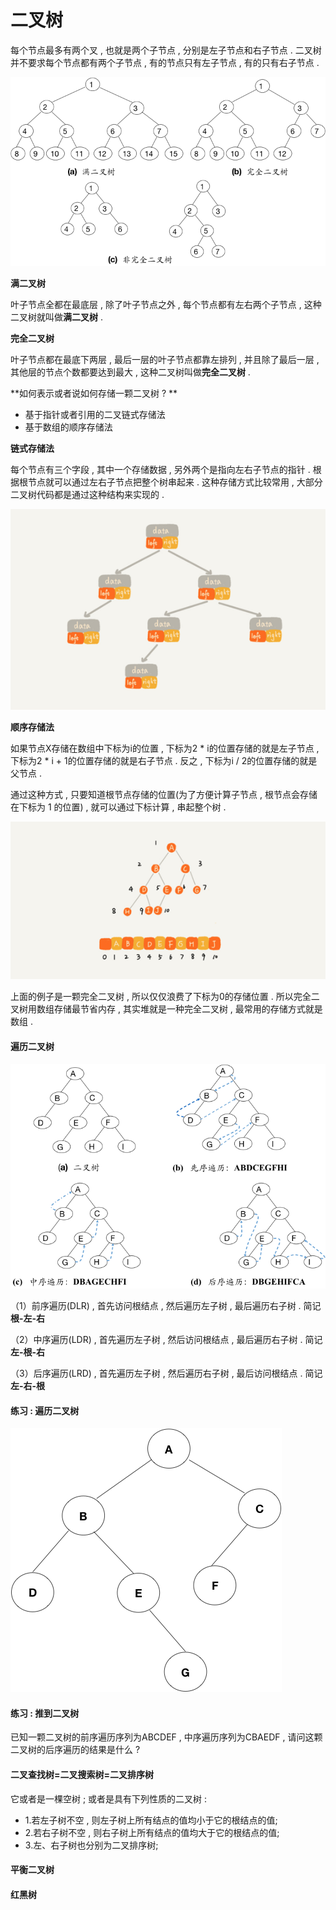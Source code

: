 # 二叉树

每个节点最多有两个叉 , 也就是两个子节点 , 分别是左子节点和右子节点 . 二叉树并不要求每个节点都有两个子节点 , 有的节点只有左子节点 , 有的只有右子节点 .

![](/assets/erchashutu.png)

**满二叉树**

叶子节点全都在最底层 , 除了叶子节点之外 , 每个节点都有左右两个子节点 , 这种二叉树就叫做**满二叉树** .

**完全二叉树**

叶子节点都在最底下两层 , 最后一层的叶子节点都靠左排列 , 并且除了最后一层 , 其他层的节点个数都要达到最大 , 这种二叉树叫做**完全二叉树** .

**如何表示或者说如何存储一颗二叉树 ? **

* 基于指针或者引用的二叉链式存储法
* 基于数组的顺序存储法

**链式存储法**

每个节点有三个字段 , 其中一个存储数据 , 另外两个是指向左右子节点的指针 . 根据根节点就可以通过左右子节点把整个树串起来 . 这种存储方式比较常用 , 大部分二叉树代码都是通过这种结构来实现的 .

![](/assets/lianshicunchuerchashu.png)

**顺序存储法**

如果节点X存储在数组中下标为i的位置 , 下标为2 \* i的位置存储的就是左子节点 , 下标为2 \* i + 1的位置存储的就是右子节点 . 反之 , 下标为i / 2的位置存储的就是父节点 .

通过这种方式 , 只要知道根节点存储的位置\(为了方便计算子节点 , 根节点会存储在下标为 1 的位置\) , 就可以通过下标计算 , 串起整个树 .

![](/assets/shunxuchunchufa.png)

上面的例子是一颗完全二叉树 , 所以仅仅浪费了下标为0的存储位置 . 所以完全二叉树用数组存储最节省内存 , 其实堆就是一种完全二叉树 , 最常用的存储方式就是数组 . 

#### 遍历二叉树

![](/assets/bianlierchashu.png)

（1）前序遍历\(DLR\) , 首先访问根结点 , 然后遍历左子树 , 最后遍历右子树 . 简记**根-左-右**

（2）中序遍历\(LDR\) , 首先遍历左子树 , 然后访问根结点 , 最后遍历右子树 . 简记**左-根-右**

（3）后序遍历\(LRD\) , 首先遍历左子树 , 然后遍历右子树 , 最后访问根结点 . 简记**左-右-根**

#### 练习 : 遍历二叉树

![](/assets/lianxibinalierchashu.png)

#### 练习 : 推到二叉树

已知一颗二叉树的前序遍历序列为ABCDEF , 中序遍历序列为CBAEDF , 请问这颗二叉树的后序遍历的结果是什么 ?

#### 二叉查找树=二叉搜索树=二叉排序树

它或者是一棵空树 ; 或者是具有下列性质的二叉树 :

* 1.若左子树不空 , 则左子树上所有结点的值均小于它的根结点的值; 
* 2.若右子树不空 , 则右子树上所有结点的值均大于它的根结点的值; 
* 3.左、右子树也分别为二叉排序树;

#### 平衡二叉树

#### 红黑树



